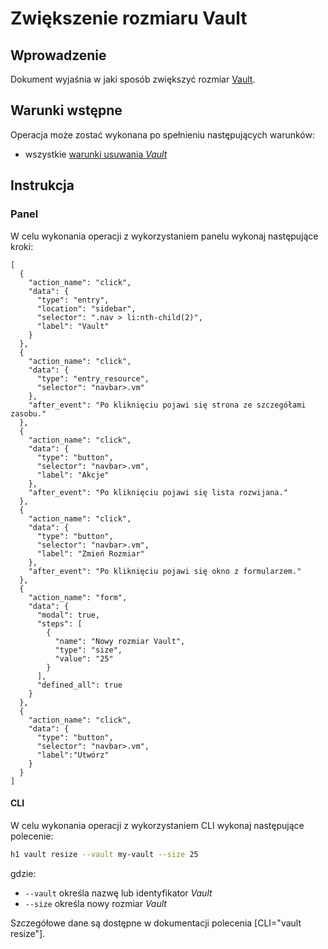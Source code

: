 # Zwiększenie rozmiaru Vault

## Wprowadzenie

Dokument wyjaśnia w jaki sposób zwiększyć rozmiar [Vault](/resource/storage/vault.md).

## Warunki wstępne

Operacja może zostać wykonana po spełnieniu następujących warunków:

* wszystkie [warunki usuwania *Vault*](/resource/storage/vault.md#usuwanie)

## Instrukcja

### Panel

W celu wykonania operacji z wykorzystaniem panelu wykonaj następujące kroki:

```guide
[
  {
    "action_name": "click",
    "data": {
      "type": "entry",
      "location": "sidebar",
      "selector": ".nav > li:nth-child(2)",
      "label": "Vault"
    }
  },
  {
    "action_name": "click",
    "data": {
      "type": "entry_resource",
      "selector": "navbar>.vm"
    },
    "after_event": "Po kliknięciu pojawi się strona ze szczegółami zasobu."
  },
  {
    "action_name": "click",
    "data": {
      "type": "button",
      "selector": "navbar>.vm",
      "label": "Akcje"
    },
    "after_event": "Po kliknięciu pojawi się lista rozwijana."
  },
  {
    "action_name": "click",
    "data": {
      "type": "button",
      "selector": "navbar>.vm",
      "label": "Zmień Rozmiar"
    },
    "after_event": "Po kliknięciu pojawi się okno z formularzem."
  },
  {
    "action_name": "form",
    "data": {
      "modal": true,
      "steps": [
        {
          "name": "Nowy rozmiar Vault",
          "type": "size",
          "value": "25"
        }
      ],
      "defined_all": true
    }
  },
  {
    "action_name": "click",
    "data": {
      "type": "button",
      "selector": "navbar>.vm",
      "label":"Utwórz"
    }
  }  
]
```

#### CLI

W celu wykonania operacji z wykorzystaniem CLI wykonaj następujące polecenie:

```bash
h1 vault resize --vault my-vault --size 25
```

gdzie:

 * ```--vault``` określa nazwę lub identyfikator *Vault*
 * ```--size``` określa nowy rozmiar *Vault*

Szczegółowe dane są dostępne w dokumentacji polecenia [CLI="vault resize"].